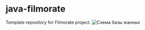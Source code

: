 # java-filmorate
Template repository for Filmorate project.
![Схема базы жанных]("\main\QuickDBD-export.png")
